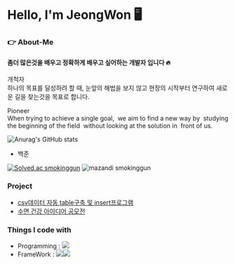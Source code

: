 # Hello, I'm JeongWon 🖥


### 👉 About-Me
#### 좀더 많은것을 배우고 정확하게 배우고 싶어하는 개발자 입니다 🔥

<p>개척자 <br> 하나의 목표를 달성하려 할 때, 눈앞의 해법을 보지 않고 현장의 시작부터 연구하여 새로운 길을 찾는것을 목표로 합니다.</p>
<p>Pioneer <br> When trying to achieve a single goal, 
we aim to find a new way by 
studying the beginning of the field 
without looking at the solution in 
front of us.</p>


![Anurag's GitHub stats](https://github-readme-stats.vercel.app/api?username=PJO2004&show_icons=true&theme=radical)

- 백준


[![Solved.ac
smokinggun](http://mazassumnida.wtf/api/v2/generate_badge?boj=smokinggun)](https://solved.ac/smokinggun)
![mazandi smokinggun](http://mazandi.herokuapp.com/api?handle=smokinggun&theme=dark)

### Project
- [csv데이터 자동 table구축 및 insert프로그램](https://github.com/PJO2004/CSVfile_upload)
- [수면 건강 아이디어 공모전](https://github.com/PJO2004/sleep_tech)

### Things I code with
- Programming : <img src="https://img.shields.io/badge/Python-3776AB?style=for-the-badge&logo=Python&logoColor=white">
- FrameWork : <img src="https://img.shields.io/badge/FastAPI-009688?style=for-the-badge&logo=Fastapi&logoColor=white"><img src="https://img.shields.io/badge/Pandas-150458?style=for-the-badge&logo=pandas&logoColor=white">
